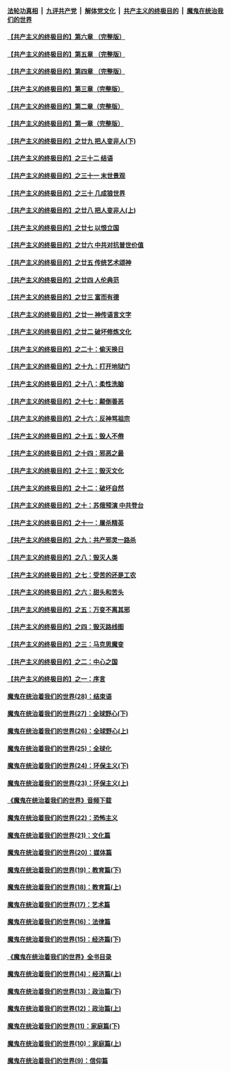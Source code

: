 ####  [法轮功真相](../../../../basic/blob/master/README.md?t=06111831) &nbsp;|&nbsp; [九评共产党](../../../../9ping.md/blob/master/README.md?t=06111831) &nbsp;|&nbsp; [解体党文化](../../../../jtdwh.md/blob/master/README.md?t=06111831)  &nbsp;|&nbsp; [共产主义的终极目的](../../../../gczydzjmd.md/blob/master/README.md?t=06111831) &nbsp;|&nbsp; [魔鬼在统治我们的世界](../../../../mgztzwmdsj.md/blob/master/README.md?t=06111831) 

#### [【共产主义的终极目的】第六章 （完整版）](../pages/nsc422/n11428913.md?t=06111831) 

#### [【共产主义的终极目的】第五章 （完整版）](../pages/nsc422/n11428912.md?t=06111831) 

#### [【共产主义的终极目的】第四章 （完整版）](../pages/nsc422/n11428907.md?t=06111831) 

#### [【共产主义的终极目的】第三章（完整版）](../pages/nsc422/n11428848.md?t=06111831) 

#### [【共产主义的终极目的】第二章（完整版）](../pages/nsc422/n11428831.md?t=06111831) 

#### [【共产主义的终极目的】第一章（完整版）](../pages/nsc422/n11417651.md?t=06111831) 

#### [【共产主义的终极目的】之廿九 把人变非人(下)](../pages/nsc422/n11344140.md?t=06111831) 

#### [【共产主义的终极目的】之三十二 结语](../pages/nsc422/n11360535.md?t=06111831) 

#### [【共产主义的终极目的】之三十一 末世景观](../pages/nsc422/n11351129.md?t=06111831) 

#### [【共产主义的终极目的】之三十 几成狼世界](../pages/nsc422/n11348280.md?t=06111831) 

#### [【共产主义的终极目的】之廿八 把人变非人(上)](../pages/nsc422/n11340492.md?t=06111831) 

#### [【共产主义的终极目的】之廿七 以恨立国](../pages/nsc422/n11336944.md?t=06111831) 

#### [【共产主义的终极目的】之廿六 中共对抗普世价值](../pages/nsc422/n11324785.md?t=06111831) 

#### [【共产主义的终极目的】之廿五 传统艺术颂神](../pages/nsc422/n11296396.md?t=06111831) 

#### [【共产主义的终极目的】之廿四 人伦典范](../pages/nsc422/n11296397.md?t=06111831) 

#### [【共产主义的终极目的】之廿三 富而有德](../pages/nsc422/n11283598.md?t=06111831) 

#### [【共产主义的终极目的】之廿一 神传语言文字](../pages/nsc422/n11263265.md?t=06111831) 

#### [【共产主义的终极目的】之廿二 破坏修炼文化](../pages/nsc422/n11245728.md?t=06111831) 

#### [【共产主义的终极目的】之二十：偷天换日](../pages/nsc422/n11238846.md?t=06111831) 

#### [【共产主义的终极目的】之十九：打开地狱门](../pages/nsc422/n11206376.md?t=06111831) 

#### [【共产主义的终极目的】之十八：柔性洗脑](../pages/nsc422/n11199994.md?t=06111831) 

#### [【共产主义的终极目的】之十七：颠倒善恶](../pages/nsc422/n11179782.md?t=06111831) 

#### [【共产主义的终极目的】之十六：反神骂祖宗](../pages/nsc422/n11166798.md?t=06111831) 

#### [【共产主义的终极目的】之十五：毁人不倦](../pages/nsc422/n11166792.md?t=06111831) 

#### [【共产主义的终极目的】之十四：邪恶之最](../pages/nsc422/n11150249.md?t=06111831) 

#### [【共产主义的终极目的】之十三：毁灭文化](../pages/nsc422/n11135227.md?t=06111831) 

#### [【共产主义的终极目的】之十二：破坏自然](../pages/nsc422/n11135214.md?t=06111831) 

#### [【共产主义的终极目的】之十：苏俄预演 中共登台](../pages/nsc422/n11118424.md?t=06111831) 

#### [【共产主义的终极目的】之十一：屠杀精英](../pages/nsc422/n11118442.md?t=06111831) 

#### [【共产主义的终极目的】之九：共产邪灵一路杀](../pages/nsc422/n11114139.md?t=06111831) 

#### [【共产主义的终极目的】之八：毁灭人类](../pages/nsc422/n11108503.md?t=06111831) 

#### [【共产主义的终极目的】之七：受苦的还是工农](../pages/nsc422/n11101809.md?t=06111831) 

#### [【共产主义的终极目的】之六：甜头和苦头](../pages/nsc422/n11096971.md?t=06111831) 

#### [【共产主义的终极目的】之五：万变不离其邪](../pages/nsc422/n11091285.md?t=06111831) 

#### [【共产主义的终极目的】之四：毁灭路线图](../pages/nsc422/n11086284.md?t=06111831) 

#### [【共产主义的终极目的】之三：马克思魔变](../pages/nsc422/n11061941.md?t=06111831) 

#### [【共产主义的终极目的】之二：中心之国](../pages/nsc422/n11047728.md?t=06111831) 

#### [【共产主义的终极目的】之一：序言](../pages/nsc422/n11086077.md?t=06111831) 

#### [魔鬼在统治着我们的世界(28)：结束语](../pages/nsc422/n10936246.md?t=06111831) 

#### [魔鬼在统治着我们的世界(27)：全球野心(下)](../pages/nsc422/n10928319.md?t=06111831) 

#### [魔鬼在统治着我们的世界(26)：全球野心(上)](../pages/nsc422/n10900318.md?t=06111831) 

#### [魔鬼在统治着我们的世界(25)：全球化](../pages/nsc422/n10788205.md?t=06111831) 

#### [魔鬼在统治着我们的世界(24)：环保主义(下)](../pages/nsc422/n10695307.md?t=06111831) 

#### [魔鬼在统治着我们的世界(23)：环保主义(上)](../pages/nsc422/n10688613.md?t=06111831) 

#### [《魔鬼在统治着我们的世界》音频下载](../pages/nsc422/n10635553.md?t=06111831) 

#### [魔鬼在统治着我们的世界(22)：恐怖主义](../pages/nsc422/n10614727.md?t=06111831) 

#### [魔鬼在统治着我们的世界(21)：文化篇](../pages/nsc422/n10597706.md?t=06111831) 

#### [魔鬼在统治着我们的世界(20)：媒体篇](../pages/nsc422/n10586579.md?t=06111831) 

#### [魔鬼在统治着我们的世界(19)：教育篇(下)](../pages/nsc422/n10564808.md?t=06111831) 

#### [魔鬼在统治着我们的世界(18)：教育篇(上)](../pages/nsc422/n10526970.md?t=06111831) 

#### [魔鬼在统治着我们的世界(17)：艺术篇](../pages/nsc422/n10499093.md?t=06111831) 

#### [魔鬼在统治着我们的世界(16)：法律篇](../pages/nsc422/n10485969.md?t=06111831) 

#### [魔鬼在统治着我们的世界(15)：经济篇(下)](../pages/nsc422/n10469975.md?t=06111831) 

#### [《魔鬼在统治着我们的世界》全书目录](../pages/nsc422/n10464261.md?t=06111831) 

#### [魔鬼在统治着我们的世界(14)：经济篇(上)](../pages/nsc422/n10457370.md?t=06111831) 

#### [魔鬼在统治着我们的世界(13)：政治篇(下)](../pages/nsc422/n10448270.md?t=06111831) 

#### [魔鬼在统治着我们的世界(12)：政治篇(上)](../pages/nsc422/n10444576.md?t=06111831) 

#### [魔鬼在统治着我们的世界(11)：家庭篇(下)](../pages/nsc422/n10440961.md?t=06111831) 

#### [魔鬼在统治着我们的世界(10)：家庭篇(上)](../pages/nsc422/n10435448.md?t=06111831) 

#### [魔鬼在统治着我们的世界(9)：信仰篇](../pages/nsc422/n10432159.md?t=06111831) 

